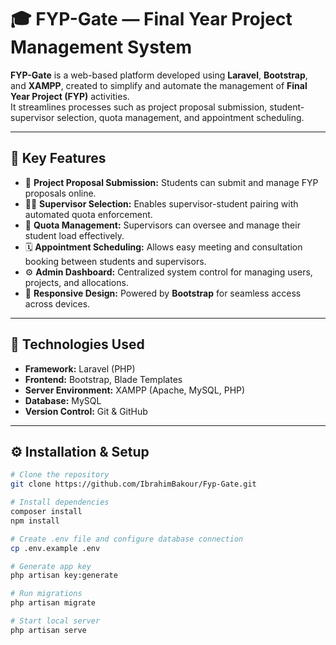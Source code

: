 # 🎓 FYP-Gate — Final Year Project Management System

**FYP-Gate** is a web-based platform developed using **Laravel**, **Bootstrap**, and **XAMPP**, created to simplify and automate the management of **Final Year Project (FYP)** activities.  
It streamlines processes such as project proposal submission, student-supervisor selection, quota management, and appointment scheduling.

---

## 🚀 Key Features
- 📄 **Project Proposal Submission:** Students can submit and manage FYP proposals online.  
- 👨‍🏫 **Supervisor Selection:** Enables supervisor-student pairing with automated quota enforcement.  
- 🧮 **Quota Management:** Supervisors can oversee and manage their student load effectively.  
- 🗓️ **Appointment Scheduling:** Allows easy meeting and consultation booking between students and supervisors.  
- ⚙️ **Admin Dashboard:** Centralized system control for managing users, projects, and allocations.  
- 📱 **Responsive Design:** Powered by **Bootstrap** for seamless access across devices.

---

## 🧰 Technologies Used
- **Framework:** Laravel (PHP)  
- **Frontend:** Bootstrap, Blade Templates  
- **Server Environment:** XAMPP (Apache, MySQL, PHP)  
- **Database:** MySQL  
- **Version Control:** Git & GitHub  

---

## ⚙️ Installation & Setup
```bash
# Clone the repository
git clone https://github.com/IbrahimBakour/Fyp-Gate.git

# Install dependencies
composer install
npm install

# Create .env file and configure database connection
cp .env.example .env

# Generate app key
php artisan key:generate

# Run migrations
php artisan migrate

# Start local server
php artisan serve
